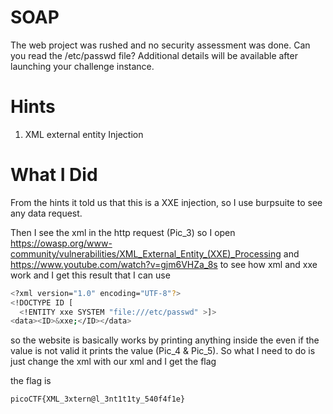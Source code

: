 # SOAP
The web project was rushed and no security assessment was done. Can you read the /etc/passwd file?
Additional details will be available after launching your challenge instance.

# Hints
1. XML external entity Injection

# What I Did

From the hints it told us that this is
a XXE injection, so I use burpsuite to
see any data request.

Then I see the xml in the http request (Pic_3)
so I open https://owasp.org/www-community/vulnerabilities/XML_External_Entity_(XXE)_Processing
and https://www.youtube.com/watch?v=gjm6VHZa_8s
to see how xml and xxe work
and I get this result that I can use

```bash
<?xml version="1.0" encoding="UTF-8"?>
<!DOCTYPE ID [
  <!ENTITY xxe SYSTEM "file:///etc/passwd" >]>
<data><ID>&xxe;</ID></data>
```

so the website is basically works by printing
anything inside the <ID></ID> even
if the value is not valid it prints the value (Pic_4 & Pic_5).
So what I need to do is just change the xml
with our xml and I get the flag

the flag is 

``` picoCTF{XML_3xtern@l_3nt1t1ty_540f4f1e} ```
